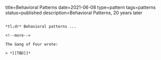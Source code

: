 title=Behavioral Patterns
date=2021-06-08
type=pattern
tags=patterns
status=published
description=Behavioral Patterns, 20 years later
~~~~~~

*tl;dr* Behavioral patterns ...

<!--more-->

The Gang of Four wrote:

> *[[TBD]]*

